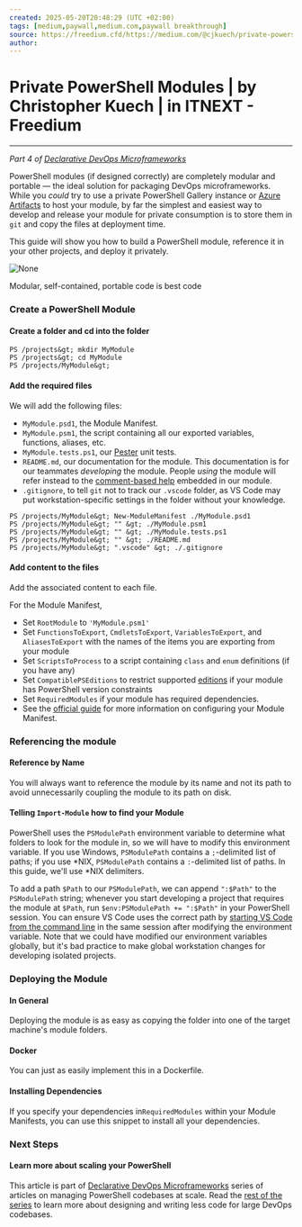 ```yaml
---
created: 2025-05-20T20:48:29 (UTC +02:00)
tags: [medium,paywall,medium.com,paywall breakthrough]
source: https://freedium.cfd/https://medium.com/@cjkuech/private-powershell-modules-76f51a1bf893
author: 
---
```


# Private PowerShell Modules | by Christopher Kuech | in ITNEXT - Freedium

---
_Part 4 of_ _[Declarative DevOps Microframeworks](https://medium.com/@cjkuech/declarative-devops-microframeworks-9908c8d05332)_

PowerShell modules (if designed correctly) are completely modular and portable — the ideal solution for packaging DevOps microframeworks. While you _could_ try to use a private PowerShell Gallery instance or [Azure Artifacts](https://github.com/PowerShell/PowerShellGet/issues/492) to host your module, by far the simplest and easiest way to develop and release your module for private consumption is to store them in `git` and copy the files at deployment time.

This guide will show you how to build a PowerShell module, reference it in your other projects, and deploy it privately.

![None](https://miro.medium.com/v2/resize:fit:700/0*pGWgRpalBr_v2ZtI)

Modular, self-contained, portable code is best code

### Create a PowerShell Module

#### Create a folder and cd into the folder

```
PS /projects&gt; mkdir MyModule
PS /projects&gt; cd MyModule
PS /projects/MyModule&gt;
```

#### Add the required files

We will add the following files:

-   `MyModule.psd1`, the Module Manifest.
-   `MyModule.psm1`, the script containing all our exported variables, functions, aliases, etc.
-   `MyModule.tests.ps1`, our [Pester](https://github.com/pester/Pester) unit tests.
-   `README.md`, our documentation for the module. This documentation is for our teammates _developing_ the module. People _using_ the module will refer instead to the [comment-based help](https://docs.microsoft.com/en-us/powershell/module/microsoft.powershell.core/about/about_comment_based_help) embedded in our module.
-   `.gitignore`, to tell `git` not to track our `.vscode` folder, as VS Code may put workstation-specific settings in the folder without your knowledge.

```
PS /projects/MyModule&gt; New-ModuleManifest ./MyModule.psd1
PS /projects/MyModule&gt; "" &gt; ./MyModule.psm1
PS /projects/MyModule&gt; "" &gt; ./MyModule.tests.ps1
PS /projects/MyModule&gt; "" &gt; ./README.md
PS /projects/MyModule&gt; ".vscode" &gt; ./.gitignore
```

#### Add content to the files

Add the associated content to each file.

For the Module Manifest,

-   Set `RootModule` to `'MyModule.psm1'`
-   Set `FunctionsToExport`, `CmdletsToExport`, `VariablesToExport`, and `AliasesToExport` with the names of the items you are exporting from your module
-   Set `ScriptsToProcess` to a script containing `class` and `enum` definitions (if you have any)
-   Set `CompatiblePSEditions` to restrict supported [editions](https://docs.microsoft.com/en-us/windows-server/get-started/powershell-on-nano-server) if your module has PowerShell version constraints
-   Set `RequiredModules` if your module has required dependencies.
-   See the [official guide](http://xn--%20https-mr3d//docs.microsoft.com/en-us/powershell/developer/module/how-to-write-a-powershell-module-manifest) for more information on configuring your Module Manifest.

### Referencing the module

#### Reference by Name

You will always want to reference the module by its name and not its path to avoid unnecessarily coupling the module to its path on disk.

#### Telling `Import-Module` how to find your Module

PowerShell uses the `PSModulePath` environment variable to determine what folders to look for the module in, so we will have to modify this environment variable. If you use Windows, `PSModulePath` contains a `;`\-delimited list of paths; if you use \*NIX, `PSModulePath` contains a `:`\-delimited list of paths. In this guide, we'll use \*NIX delimiters.

To add a path `$Path` to our `PSModulePath`, we can append `":$Path"` to the `PSModulePath` string; whenever you start developing a project that requires the module at `$Path`, run `$env:PSModulePath += ":$Path"` in your PowerShell session. You can ensure VS Code uses the correct path by [starting VS Code from the command line](https://code.visualstudio.com/docs/editor/command-line) in the same session after modifying the environment variable. Note that we could have modified our environment variables globally, but it's bad practice to make global workstation changes for developing isolated projects.

### Deploying the Module

#### In General

Deploying the module is as easy as copying the folder into one of the target machine's module folders.

#### Docker

You can just as easily implement this in a Dockerfile.

#### Installing Dependencies

If you specify your dependencies in`RequiredModules` within your Module Manifests, you can use this snippet to install all your dependencies.

### Next Steps

#### Learn more about scaling your PowerShell

This article is part of [Declarative DevOps Microframeworks](https://medium.com/@cjkuech/declarative-devops-microframeworks-9908c8d05332) series of articles on managing PowerShell codebases at scale. Read the [rest of the series](https://medium.com/@cjkuech/declarative-devops-microframeworks-9908c8d05332) to learn more about designing and writing less code for large DevOps codebases.
